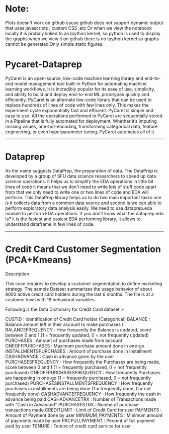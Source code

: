 # Note:
Plots doesn't work on github cause github does not support dynamic output that uses javascripts , custom CSS ,etc Or when we view the notebook locally it is probaly linked to an Ipython kernel, so python is used to display the graphs.when we view it on github there is no Ipython kernel so graphs cannot be generated.Only simple static figures.
# Pycaret-Dataprep

PyCaret is an open-source, low-code machine learning library and end-to-end model management tool built-in Python for automating machine learning workflows. It is incredibly popular for its ease of use, simplicity, and ability to build and deploy end-to-end ML prototypes quickly and efficiently.
PyCaret is an alternate low-code library that can be used to replace hundreds of lines of code with few lines only. This makes the experiment cycle exponentially fast and efficient.
PyCaret is simple and easy to use. All the operations performed in PyCaret are sequentially stored in a Pipeline that is fully automated for deployment. Whether it’s imputing missing values, one-hot-encoding, transforming categorical data, feature engineering, or even hyperparameter tuning, PyCaret automates all of it.

----------------------------------------------------------------------------------------------------------------------------------------------------------------------------
# Dataprep
As the name suggests DataPrep, the preparation of data. The DataPrep is developed by a group of SFU data science researchers to speed up data science operations. it helps us to simplify the EDA operations in little bit lines of code it means that we don’t need to write lots of stuff code apart from that we only need to write one or two lines of code and EDA will perform.
This DataPrep library helps us to do two main important tasks one is it collects data from a common data source and second is we can able to perform exploratory data analysis easily. We need to use dataprep.eda module to perform EDA operations. if you don’t know what the dataprep.eda is? it is the fastest and easiest EDA performing library, it allows to understand dataframe in few lines of code.

-----------------------------------------------------------------------------------------------------------------------------------------------------------------------------
# Credit Card Customer Segmentation (PCA+Kmeans)

Description

This case requires to develop a customer segmentation to define marketing strategy. The
sample Dataset summarizes the usage behavior of about 9000 active credit card holders during the last 6 months. The file is at a customer level with 18 behavioral variables.

Following is the Data Dictionary for Credit Card dataset :-

CUSTID : Identification of Credit Card holder (Categorical)
BALANCE : Balance amount left in their account to make purchases (
BALANCEFREQUENCY : How frequently the Balance is updated, score between 0 and 1 (1 = frequently updated, 0 = not frequently updated)
PURCHASES : Amount of purchases made from account
ONEOFFPURCHASES : Maximum purchase amount done in one-go
INSTALLMENTSPURCHASES : Amount of purchase done in installment
CASHADVANCE : Cash in advance given by the user
PURCHASESFREQUENCY : How frequently the Purchases are being made, score between 0 and 1 (1 = frequently purchased, 0 = not frequently purchased)
ONEOFFPURCHASESFREQUENCY : How frequently Purchases are happening in one-go (1 = frequently purchased, 0 = not frequently purchased)
PURCHASESINSTALLMENTSFREQUENCY : How frequently purchases in installments are being done (1 = frequently done, 0 = not frequently done)
CASHADVANCEFREQUENCY : How frequently the cash in advance being paid
CASHADVANCETRX : Number of Transactions made with "Cash in Advanced"
PURCHASESTRX : Numbe of purchase transactions made
CREDITLIMIT : Limit of Credit Card for user
PAYMENTS : Amount of Payment done by user
MINIMUM_PAYMENTS : Minimum amount of payments made by user
PRCFULLPAYMENT : Percent of full payment paid by user
TENURE : Tenure of credit card service for user
